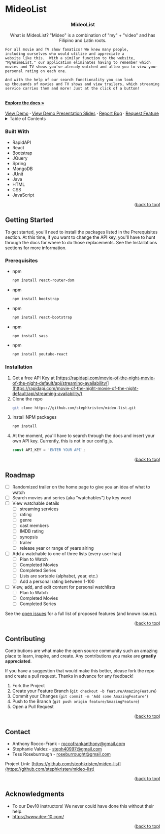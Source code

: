 # MideoList

<!-- Improved compatibility of back to top link: See: https://github.com/othneildrew/Best-README-Template/pull/73 -->
<a name="readme-top"></a>

<!-- PROJECT LOGO -->
<!-- <br />
<div align="center">
  <a href="https://github.com/github_username/repo_name">
    <img src="images/logo.png" alt="Logo" width="80" height="80">
  </a> -->

<h3 align="center">MideoList</h3>

  <p align="center">
    What is MideoList?
    "Mideo" is a combination of "my" + "video" and has Filipino and Latin roots.

    For all movie and TV show fanatics! We knew many people,
    including ourselves who would utilize and appreciate a
    website like this.  With a similar function to the website, "MyAnimeList," our application eliminates having to remember which movies and TV shows you've already watched and allow you to view your personal rating on each one.

    And with the help of our search functionality you can look
    up thousands of movies and TV shows and view trailers, which streaming service carries them and more! Just at the click of a button!
  </p>
    <br />
    <a href="https://github.com/stephkristen/mideo-list"><strong>Explore the docs »</strong></a>
    <br />
    <br />
    <a href="https://github.com/stephkristen/mideo-list">View Demo</a>
    ·
    <a href="https://www.canva.com/design/DAFlBc3fPZw/Tx5CgqHWSSfHe8dnHlEvPQ/edit?utm_content=DAFlBc3fPZw&utm_campaign=designshare&utm_medium=link2&utm_source=sharebutton">View Demo Presentation Slides</a>
    ·
    <a href="https://github.com/stephkristen/mideo-list/issues">Report Bug</a>
    ·
    <a href="https://github.com/stephkristen/mideo-list/issues">Request Feature</a>
</div>

<!-- TABLE OF CONTENTS -->
<details>
  <summary>Table of Contents</summary>
  <ol>
    <li>
      <!-- <a href="#about-the-project">About The Project</a> -->
      <ul>
        <li><a href="#built-with">Built With</a></li>
      </ul>
    </li>
    <li>
      <a href="#getting-started">Getting Started</a>
      <ul>
        <li><a href="#prerequisites">Prerequisites</a></li>
        <li><a href="#installation">Installation</a></li>
      </ul>
    </li>
    <li><a href="#roadmap">Roadmap</a></li>
    <li><a href="#contributing">Contributing</a></li>
    <!-- <li><a href="#license">License</a></li> -->
    <li><a href="#contact">Contact</a></li>
    <li><a href="#acknowledgments">Acknowledgments</a></li>
  </ol>
</details>

<!-- ABOUT THE PROJECT
## About The Project

[![Product Name Screen Shot][product-screenshot]](https://example.com)

Here's a blank template to get started: To avoid retyping too much info. Do a search and replace with your text editor for the following: `github_username`, `repo_name`, `twitter_handle`, `linkedin_username`, `email_client`, `email`, `project_title`, `project_description`

<p align="right">(<a href="#readme-top">back to top</a>)</p>
 -->

<!-- BUILT WITH (CORE TECH) -->
### Built With

* RapidAPI
* React
* Bootstrap
* JQuery
* Spring
* MongoDB
* JUnit
* Java
* HTML
* CSS
* JavaScript

<p align="right">(<a href="#readme-top">back to top</a>)</p>

<!-- GETTING STARTED -->
## Getting Started

To get started, you'll need to install the packages listed in the Prerequisites section. At this time, if you want to change the API key, you'll have to hunt through the docs for where to do those replacements. See the Installations sections for more information.

<!-- PREREQUISITES -->
### Prerequisites

* npm
  ```sh
  npm install react-router-dom
  ```
* npm
  ```sh
  npm install bootstrap
  ```
* npm
  ```sh
  npm install react-bootstrap
  ```
* npm
  ```sh
  npm install sass
  ```
* npm
  ```sh
  npm install youtube-react
  ```
<!-- INSTALLATION -->
### Installation

1. Get a free API Key at [https://rapidapi.com/movie-of-the-night-movie-of-the-night-default/api/streaming-availability/](https://rapidapi.com/movie-of-the-night-movie-of-the-night-default/api/streaming-availability/)
2. Clone the repo
   ```sh
   git clone https://github.com/stephkristen/mideo-list.git
   ```
3. Install NPM packages
   ```sh
   npm install
   ```
   <!-- Enter your API in `config.js` -->
4. At the moment, you'll have to search through the docs and insert your own API key. Currently, this is not in our config.js.
   ```js
   const API_KEY = 'ENTER YOUR API';
   ```

<p align="right">(<a href="#readme-top">back to top</a>)</p>

<!-- ROADMAP -->
## Roadmap

- [ ] Randomized trailer on the home page to give you an idea of what to watch
- [ ] Search movies and series (aka "watchables") by key word
- [ ] View watchable details
    - [ ] streaming services
    - [ ] rating
    - [ ] genre
    - [ ] cast members
    - [ ] IMDB rating
    - [ ] synopsis
    - [ ] trailer
    - [ ] release year or range of years airing
- [ ] Add a watchable to one of three lists (every user has)
    - [ ] Plan to Watch
    - [ ] Completed Movies
    - [ ] Completed Series
    - [ ] Lists are sortable (alphabet, year, etc.)
    - [ ] Add a personal rating between 1-100
- [ ] View, add, and edit content for personal watchlists
    - [ ] Plan to Watch
    - [ ] Completed Movies
    - [ ] Completed Series

See the [open issues](https://github.com/stephkristen/mideo-list/issues) for a full list of proposed features (and known issues).

<p align="right">(<a href="#readme-top">back to top</a>)</p>

<!-- CONTRIBUTING -->
## Contributing

Contributions are what make the open source community such an amazing place to learn, inspire, and create. Any contributions you make are **greatly appreciated**.

If you have a suggestion that would make this better, please fork the repo and create a pull request. Thanks in advance for any feedback!

1. Fork the Project
2. Create your Feature Branch (`git checkout -b feature/AmazingFeature`)
3. Commit your Changes (`git commit -m 'Add some AmazingFeature'`)
4. Push to the Branch (`git push origin feature/AmazingFeature`)
5. Open a Pull Request

<p align="right">(<a href="#readme-top">back to top</a>)</p>

<!-- LICENSE
## License

Distributed under the MIT License. See `LICENSE.txt` for more information.

<p align="right">(<a href="#readme-top">back to top</a>)</p> -->

<!-- CONTACT -->
## Contact

* Anthony Rocco-Frank - roccofrankanthony@gmail.com
* Stephanie Valdez - steph40997@gmail.com
* Tess Roseburrough - roseburrought@gmail.com

Project Link: [https://github.com/stephkristen/mideo-list](https://github.com/stephkristen/mideo-list)

<p align="right">(<a href="#readme-top">back to top</a>)</p>

<!-- ACKNOWLEDGMENTS -->
## Acknowledgments

* To our Dev10 instructors! We never could have done this without their help.
* https://www.dev-10.com/

<p align="right">(<a href="#readme-top">back to top</a>)</p>